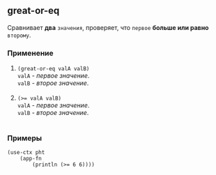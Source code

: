 ## great-or-eq
Сравнивает __два__ `значения`, проверяет, что `первое` __больше или равно__ `второму`.

### Применение

1. `(great-or-eq valA valB)`<br>
`valA` - _первое значение_.<br>
`valB` - _второе значение_.<br><br>
2. `(>= valA valB)`<br>
`valA` - _первое значение_.<br>
`valB` - _второе значение_.<br><br>

### Примеры

```pihta
(use-ctx pht
    (app-fn
        (println (>= 6 6))))
```